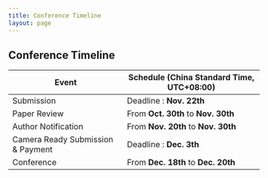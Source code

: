 ```yaml
---
title: Conference Timeline
layout: page
---
```


## Conference Timeline

| Event                             | Schedule (China Standard Time, UTC+08:00)
|-----------------------------------|-----------------------------------------
|Submission                         | Deadline : **Nov. 22th**
|Paper Review                       | From **Oct. 30th** to **Nov. 30th**
|Author Notification                | From **Nov. 20th** to **Nov. 30th**
|Camera Ready Submission &  Payment | Deadline : **Dec. 3th**
|Conference                         | From **Dec. 18th** to **Dec. 20th**
